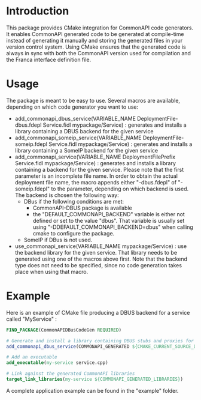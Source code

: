 # Introduction
This package provides CMake integration for CommonAPI code generators.
It enables CommonAPI generated code to be generated at compile-time instead of generating it manually and storing the generated files in your version control system. Using CMake ensures that the generated code is always in sync with both the CommonAPI version used for compilation and the Franca interface definition file.

# Usage
The package is meant to be easy to use. Several macros are available, depending on which code generator you want to use:

* add_commonapi_dbus_service(VARIABLE_NAME DeploymentFile-dbus.fdepl Service.fidl mypackage/Service) : generates and installs a library containing a DBUS backend for the given service
* add_commonapi_someip_service(VARIABLE_NAME DeploymentFile-someip.fdepl Service.fidl mypackage/Service) : generates and installs a library containing a SomeIP backend for the given service
* add_commonapi_service(VARIABLE_NAME DeploymentFilePrefix Service.fidl mypackage/Service) : generates and installs a library containing a backend for the given service. Please note that the first parameter is an incomplete file name. In order to obtain the actual deployment file name, the macro appends either "-dbus.fdepl" of "-someip.fdepl" to the parameter, depending on which backend is used. The backend is chosen the following way:
	* DBus if the following conditions are met:
		* CommonAPI-DBUS package is available
		* the "DEFAULT_COMMONAPI_BACKEND" variable is either not defined or set to the value "dbus". That variable is usually set using "-DDEFAULT_COMMONAPI_BACKEND=dbus" when calling cmake to configure the package.
	* SomeIP if DBus is not used.
* use_commonapi_service(VARIABLE_NAME mypackage/Service) : use the backend library for the given service. That library needs to be generated using one of the macros above first. Note that the backend type does not need to be specified, since no code generation takes place when using that macro.

# Example
Here is an example of CMake file producing a DBUS backend for a service called "MyService" :

```cmake
FIND_PACKAGE(CommonAPIDBusCodeGen REQUIRED)

# Generate and install a library containing DBUS stubs and proxies for our service. The CMake variable called "COMMONAPI_GENERATED_LIBRARIES" will contain the name of the libraries to link against, in order to use the generated CommonAPI backend
add_commonapi_dbus_service(COMMONAPI_GENERATED ${CMAKE_CURRENT_SOURCE_DIR}/MyService-dbus.fdepl ${CMAKE_CURRENT_SOURCE_DIR}/MyService.fidl mypackage/MyService)

# Add an executable
add_executable(my-service service.cpp)

# Link against the generated CommonAPI libraries
target_link_libraries(my-service ${COMMONAPI_GENERATED_LIBRARIES})
```


A complete application example can be found in the "example" folder.
